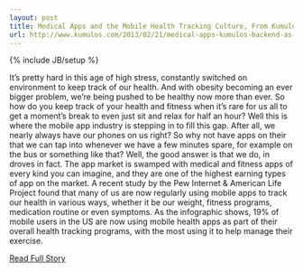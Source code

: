 ---layout: posttitle: Medical Apps and the Mobile Health Tracking Culture, From Kumulos (Backend as a Service)url: http://www.kumulos.com/2013/02/21/medical-apps-kumulos-backend-as-a-service-2/---{% include JB/setup %}<p>  It’s pretty hard in this age of high stress, constantly switched on environment to keep track of our health.  And with obesity becoming an ever bigger problem, we’re being pushed to be healthy now more than ever.  So how do you keep track of your health and fitness when it’s rare for us all to get a moment’s break to even just sit and relax for half an hour?  Well this is where the mobile app industry is stepping in to fill this gap.  After all, we nearly always have our phones on us right?  So why not have apps on their that we can tap into whenever we have a few minutes spare, for example on the bus or something like that?  Well, the good answer is that we do, in droves in fact.  The app market is swamped with medical and fitness apps of every kind you can imagine, and they are one of the highest earning types of app on the market.  A recent study by the Pew Internet & American Life Project found that many of us are now regularly using mobile apps to track our health in various ways, whether it be our weight, fitness programs, medication routine or even symptoms.  As the infographic shows, 19% of mobile users in the US are now using mobile health apps as part of their overall health tracking programs, with the most using it to help manage their exercise.<br /><p><a href="http://www.kumulos.com/2013/02/21/medical-apps-kumulos-backend-as-a-service-2/">Read Full Story</a></p>